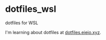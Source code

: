 # dotfiles_wsl
dotfiles for WSL

I'm learning about dotfiles at [dotfiles.eieio.xyz](http://dotfiles.eieio.xyz).
